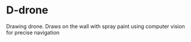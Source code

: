 # D-drone
Drawing drone. Draws on the wall with spray paint using computer vision for precise navigation
